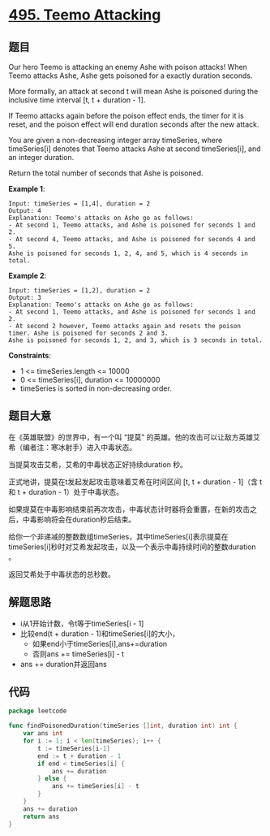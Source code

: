 # [495. Teemo Attacking](https://leetcode-cn.com/problems/teemo-attacking/)


## 题目

Our hero Teemo is attacking an enemy Ashe with poison attacks! When Teemo attacks Ashe, Ashe gets poisoned for a exactly duration seconds. 

More formally, an attack at second t will mean Ashe is poisoned during the inclusive time interval [t, t + duration - 1].

If Teemo attacks again before the poison effect ends, the timer for it is reset, and the poison effect will end duration seconds after the new attack.

You are given a non-decreasing integer array timeSeries, where timeSeries[i] denotes that Teemo attacks Ashe at second timeSeries[i], and an integer duration.

Return the total number of seconds that Ashe is poisoned.

**Example 1**:
```
Input: timeSeries = [1,4], duration = 2
Output: 4
Explanation: Teemo's attacks on Ashe go as follows:
- At second 1, Teemo attacks, and Ashe is poisoned for seconds 1 and 2.
- At second 4, Teemo attacks, and Ashe is poisoned for seconds 4 and 5.
Ashe is poisoned for seconds 1, 2, 4, and 5, which is 4 seconds in total.
```

**Example 2**:
```
Input: timeSeries = [1,2], duration = 2
Output: 3
Explanation: Teemo's attacks on Ashe go as follows:
- At second 1, Teemo attacks, and Ashe is poisoned for seconds 1 and 2.
- At second 2 however, Teemo attacks again and resets the poison timer. Ashe is poisoned for seconds 2 and 3.
Ashe is poisoned for seconds 1, 2, and 3, which is 3 seconds in total.
```

**Constraints**:

- 1 <= timeSeries.length <= 10000
- 0 <= timeSeries[i], duration <= 10000000
- timeSeries is sorted in non-decreasing order.

## 题目大意

在《英雄联盟》的世界中，有一个叫 “提莫” 的英雄。他的攻击可以让敌方英雄艾希（编者注：寒冰射手）进入中毒状态。

当提莫攻击艾希，艾希的中毒状态正好持续duration 秒。

正式地讲，提莫在t发起发起攻击意味着艾希在时间区间 [t, t + duration - 1]（含 t 和 t + duration - 1）处于中毒状态。

如果提莫在中毒影响结束前再次攻击，中毒状态计时器将会重置，在新的攻击之后，中毒影响将会在duration秒后结束。

给你一个非递减的整数数组timeSeries，其中timeSeries[i]表示提莫在timeSeries[i]秒时对艾希发起攻击，以及一个表示中毒持续时间的整数duration 。

返回艾希处于中毒状态的总秒数。

## 解题思路

- i从1开始计数，令t等于timeSeries[i - 1]
- 比较end(t + duration - 1)和timeSeries[i]的大小，
  - 如果end小于timeSeries[i],ans+=duration
  - 否则ans += timeSeries[i] - t
- ans += duration并返回ans

## 代码

```go
package leetcode

func findPoisonedDuration(timeSeries []int, duration int) int {
	var ans int
	for i := 1; i < len(timeSeries); i++ {
		t := timeSeries[i-1]
		end := t + duration - 1
		if end < timeSeries[i] {
			ans += duration
		} else {
			ans += timeSeries[i] - t
		}
	}
	ans += duration
	return ans
}
```
